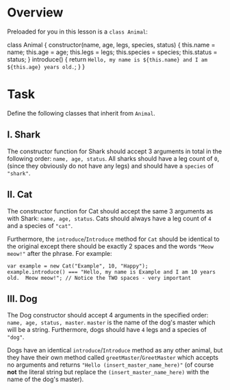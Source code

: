 # Overview
Preloaded for you in this lesson is a `class Animal`:

  class Animal {
    constructor(name, age, legs, species, status) {
      this.name = name;
      this.age = age;
      this.legs = legs;
      this.species = species;
      this.status = status;
    }
    introduce() {
      return `Hello, my name is ${this.name} and I am ${this.age} years old.`;
    }
  }

# Task
Define the following classes that inherit from `Animal`.

## I. Shark
The constructor function for Shark should accept 3 arguments in total in the following order: `name, age, status`. All sharks should have a leg count of `0`,(since they obviously do not have any legs) and should have a `species` of ` "shark" `.

## II. Cat
The constructor function for Cat should accept the same 3 arguments as with Shark: `name, age, status`. Cats should always have a leg count of `4` and a species of ` "cat" `.

Furthermore, the `introduce`/`Introduce` method for `Cat` should be identical to the original except there should be exactly 2 spaces and the words ` "Meow meow!" ` after the phrase. For example:

    var example = new Cat("Example", 10, "Happy");
    example.introduce() === "Hello, my name is Example and I am 10 years old.  Meow meow!"; // Notice the TWO spaces - very important

## III. Dog
The Dog constructor should accept 4 arguments in the specified order: ` name, age, status, master `. `master` is the name of the dog's master which will be a string. Furthermore, dogs should have `4` legs and a species of ` "dog" `.

Dogs have an identical `introduce`/`Introduce` method as any other animal, but they have their own method called `greetMaster`/`GreetMaster` which accepts no arguments and returns ` "Hello (insert_master_name_here)" ` (of course **not** the literal string but replace the `(insert_master_name_here)` with the name of the dog's master).